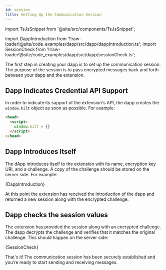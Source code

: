 ```yaml
---
id: session
title: Setting Up the Communication Session
---
```


import TsJsSnippet from '@site/src/components/TsJsSnippet';

import DappIntroduction from '!!raw-loader!@site/code_examples/dapp/src/dapp/dappIntroduction.ts';
import SessionCheck from '!!raw-loader!@site/code_examples/dapp/src/dapp/sessionCheck.ts';

The first step in creating your dapp is to set up the communication session.
The purpose of the session is to pass encrypted messages back and forth between your dapp and the extension.

## Dapp Indicates Credential API Support

In order to indicate its support of the extension's API, the dapp creates the `window.kilt` object as soon as possible.
For example:

```html
<head>
  <script>
    window.kilt = {}
  </script>
</head>
```

## Dapp Introduces Itself

The dApp introduces itself to the extension with its name, encryption key URI, and a challenge. A copy of the challenge should be stored on the server side. For example:

<TsJsSnippet>
  {DappIntroduction}
</TsJsSnippet>

At this point the extension has received the introduction of the dapp and returned a new session along with the encrypted challenge.

## Dapp checks the session values

The extension has provided the session along with an encrypted challenge.
The dapp decrypts the challenge and verifies that it matches the original challenge.
This should happen on the server side:

<TsJsSnippet>
  {SessionCheck}
</TsJsSnippet>

That's it! The communication session has been securely established and you're ready to start sending and receiving messages.
